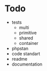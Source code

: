 # Todo

- tests
  - multi
  - primitive
  - shared
  - container
- phpstan
- code standart
- readme
- documentation
